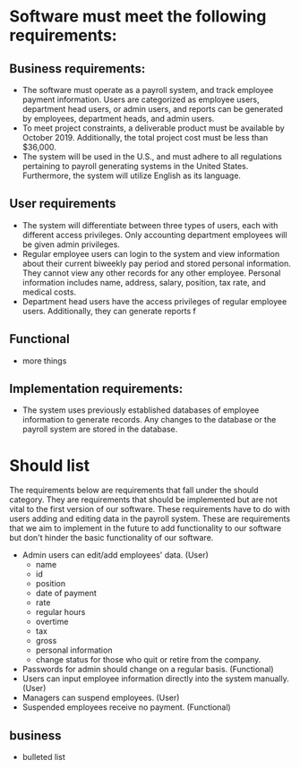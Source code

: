 
# Software must meet the following requirements:
## Business requirements:
* The software must operate as a payroll system, and track employee payment information.  Users are categorized as employee users, department head users, or admin users, and reports can be generated by employees, department heads, and admin users.  
* To meet project constraints, a deliverable product must be available by October 2019. Additionally, the total project cost must be less than $36,000.
* The system will be used in the U.S., and must adhere to all regulations pertaining to payroll generating systems in the United States. Furthermore, the system will utilize English as its language.

## User requirements

* The system will differentiate between three types of users, each with different access privileges.  Only accounting department employees will be given admin privileges.
* Regular employee users can login to the system and view information about their current biweekly pay period and stored personal information.  They cannot view any other records for any other employee.  Personal information includes name, address, salary, position, tax rate, and medical costs.
* Department head users have the access privileges of regular employee users.  Additionally, they can generate reports f

## Functional
* more things

## Implementation requirements:

* The system uses previously established databases of employee information to generate records.  Any changes to the database or the payroll system are stored in the database.

# Should list
The requirements below are requirements that fall under the should category. They are requirements that should be implemented but are not vital to the first version of our software. These requirements have to do with users adding and editing data in the payroll system. These are requirements that we aim to implement in the future to add functionality to our software but don't hinder the basic functionality of our software.
* Admin users can edit/add employees' data. (User)
  * name
  * id
  * position
  * date of payment
  * rate
  * regular hours
  * overtime
  * tax
  * gross
  * personal information
  * change status for those who quit or retire from the company.
* Passwords for admin should change on a regular basis. (Functional)
* Users can input employee information directly into the system manually. (User)
* Managers can suspend employees. (User)
* Suspended employees receive no payment. (Functional)




## business
* bulleted list
